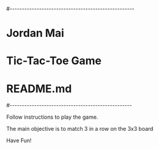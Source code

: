 #---------------------------------------------------
# Jordan Mai
# Tic-Tac-Toe Game
# README.md
#--------------------------------------------------

Follow instructions to play the game.

The main objective is to match 3 in a row on the 3x3 board

Have Fun!
